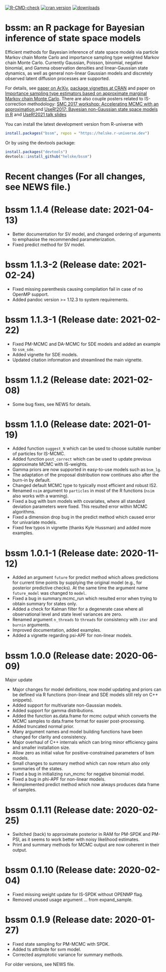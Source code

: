  [![R-CMD-check](https://github.com/helske/bssm/workflows/R-CMD-check/badge.svg)](https://github.com/helske/bssm/actions)
[![cran version](http://www.r-pkg.org/badges/version/bssm)](http://cran.r-project.org/package=bssm)
[![downloads](http://cranlogs.r-pkg.org/badges/bssm)](http://cranlogs.r-pkg.org/badges/bssm)



bssm: an R package for Bayesian inference of state space models
==========================================================================

Efficient methods for Bayesian inference of state space models via particle Markov 
chain Monte Carlo and importance sampling type weighted Markov chain Monte Carlo. 
Currently Gaussian, Poisson, binomial, negative binomial, and Gamma observation densities 
and linear-Gaussian state dynamics, as well as general non-linear Gaussian models and discretely observed latent diffusion processes are supported.

For details, see [paper on ArXiv](https://arxiv.org/abs/2101.08492), [package vignettes at CRAN](https://cran.r-project.org/web/packages/bssm/index.html) and paper on [Importance sampling type estimators based on approximate marginal Markov chain Monte Carlo](https://onlinelibrary.wiley.com/doi/abs/10.1111/sjos.12492). There are also couple posters related to IS-correction methodology: [SMC 2017 workshop: Accelerating MCMC with an approximation ](http://users.jyu.fi/~jovetale/posters/SMC2017) and [UseR!2017: Bayesian non-Gaussian state space models in R](http://users.jyu.fi/~jovetale/posters/user2017.pdf) and [UseR!2021 talk slides](https://jounihelske.netlify.app/talk/user2021/)


You can install the latest development version from R-universe with 

```R
install.packages("bssm", repos = "https://helske.r-universe.dev")
```

Or by using the devtools package:

```R
install.packages("devtools")
devtools::install_github("helske/bssm")
```

Recent changes (For all changes, see NEWS file.)
==========================================================================

bssm 1.1.4 (Release date: 2021-04-13)
==============
   * Better documentation for SV model, and changed ordering of arguments to emphasise the 
     recommended parameterization.
   * Fixed predict method for SV model.
     
bssm 1.1.3-2 (Release date: 2021-02-24)
==============
   * Fixed missing parenthesis causing compilation fail in case of no OpenMP support.
   * Added pandoc version >= 1.12.3 to system requirements.
   
bssm 1.1.3-1 (Release date: 2021-02-22)
==============
   * Fixed PM-MCMC and DA-MCMC for SDE models and added an example to `ssm_sde`.
   * Added vignette for SDE models.
   * Updated citation information and streamlined the main vignette.
   
bssm 1.1.2 (Release date: 2021-02-08)
==============
   * Some bug fixes, see NEWS for details.

bssm 1.1.0 (Release date: 2021-01-19)
==============

   * Added function `suggest_N` which can be used to choose 
     suitable number of particles for IS-MCMC.
   * Added function `post_correct` which can be used to update 
     previous approximate MCMC with IS-weights.
   * Gamma priors are now supported in easy-to-use models such as `bsm_lg`. 
   * The adaptation of the proposal distribution now continues also after the burn-in by default. 
   * Changed default MCMC type to typically most efficient and robust IS2.
   * Renamed `nsim` argument to `particles` in most of the R functions (`nsim` also works with a warning).
   * Fixed a bug with bsm models with covariates, where all standard deviation parameters were fixed. 
     This resulted error within MCMC algorithms.
   * Fixed a dimension drop bug in the predict method which caused error for univariate models.
   * Fixed few typos in vignette (thanks Kyle Hussman) and added more examples.
   
bssm 1.0.1-1 (Release date: 2020-11-12)
==============

  * Added an argument `future` for predict method which allows 
    predictions for current time points by supplying the original model 
    (e.g., for posterior predictive checks). 
    At the same time the argument name `future_model` was changed to `model`.
  * Fixed a bug in summary.mcmc_run which resulted error when 
    trying to obtain summary for states only.
  * Added a check for Kalman filter for a degenerate case where all 
    observational level and state level variances are zero.
  * Renamed argument `n_threads` to `threads` for consistency 
    with `iter` and `burnin` arguments.
  * Improved documentation, added examples.
  * Added a vignette regarding psi-APF for non-linear models.
  
bssm 1.0.0 (Release date: 2020-06-09)
==============
Major update

  * Major changes for model definitions, now model updating and priors 
    can be defined via R functions (non-linear and SDE models still rely on C++ snippets).
  * Added support for multivariate non-Gaussian models.
  * Added support for gamma distributions.
  * Added the function as.data.frame for mcmc output which converts the MCMC samples 
    to data.frame format for easier post-processing.
  * Added truncated normal prior.
  * Many argument names and model building functions have been changed for clarity and consistency.
  * Major overhaul of C++ internals which can bring minor efficiency gains and smaller installation size.
  * Allow zero as initial value for positive-constrained parameters of bsm models.
  * Small changes to summary method which can now return also only summaries of the states.
  * Fixed a bug in initializing run_mcmc for negative binomial model. 
  * Fixed a bug in phi-APF for non-linear models.
  * Reimplemented predict method which now always produces data frame of samples.
  
bssm 0.1.11 (Release date: 2020-02-25)
==============
  * Switched (back) to approximate posterior in RAM for PM-SPDK and PM-PSI, 
    as it seems to work better with noisy likelihood estimates.
  * Print and summary methods for MCMC output are now coherent in their output.
  
bssm 0.1.10 (Release date: 2020-02-04)
==============
  * Fixed missing weight update for IS-SPDK without OPENMP flag.
  * Removed unused usage argument ... from expand_sample.
  
bssm 0.1.9 (Release date: 2020-01-27)
==============
  * Fixed state sampling for PM-MCMC with SPDK.
  * Added ts attribute for svm model.
  * Corrected asymptotic variance for summary methods.
  
For older versions, see NEWS file.
